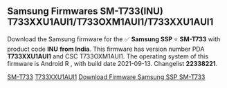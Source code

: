 <h2>Samsung Firmwares SM-T733(INU) T733XXU1AUI1/T733OXM1AUI1/T733XXU1AUI1</h2>
Download the Samsung firmware for the ✅ <strong>Samsung SSP </strong> ⭐ <strong>SM-T733</strong> with product code <strong>INU</strong> <strong> from India</strong>. This firmware has version number PDA <strong>T733XXU1AUI1</strong> and CSC T733OXM1AUI1. The operating system of this firmware is Android R , with build date 2021-09-13. Changelist <strong>22338221</strong>.


[SM-T733](https://samfirm.shop/samsung/model/SM-T733)
[T733XXU1AUI1](https://samfirm.shop/samsung/pda/T733XXU1AUI1)
[Download Firmware Samsung SSP SM-T733](https://samfirm.shop/samsung/firmware/456143)
